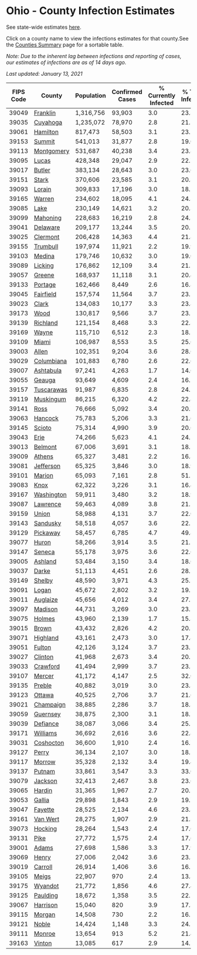 # Ohio - County Infection Estimates

See state-wide estimates [here](/infections/us-oh).

Click on a county name to view the infections estimates for that county.See the [Counties Summary](/infections/summary-counties) page for a sortable table.

*Note: Due to the inherent lag between infections and reporting of cases, our estimates of infections are as of 14 days ago.*

*Last updated: January 13, 2021*

|   FIPS Code |                   County |   Population |   Confirmed Cases |   % Currently Infected |   % Total Infected |
|-------------|--------------------------|--------------|-------------------|------------------------|--------------------|
|       39049 |     [Franklin](franklin) |    1,316,756 |            93,903 |                    3.0 |               23.3 |
|       39035 |     [Cuyahoga](cuyahoga) |    1,235,072 |            78,970 |                    2.8 |               21.1 |
|       39061 |     [Hamilton](hamilton) |      817,473 |            58,503 |                    3.1 |               23.2 |
|       39153 |         [Summit](summit) |      541,013 |            31,877 |                    2.8 |               19.0 |
|       39113 | [Montgomery](montgomery) |      531,687 |            40,238 |                    3.4 |               23.8 |
|       39095 |           [Lucas](lucas) |      428,348 |            29,047 |                    2.9 |               22.7 |
|       39017 |         [Butler](butler) |      383,134 |            28,643 |                    3.0 |               23.6 |
|       39151 |           [Stark](stark) |      370,606 |            23,585 |                    3.1 |               20.3 |
|       39093 |         [Lorain](lorain) |      309,833 |            17,196 |                    3.0 |               18.1 |
|       39165 |         [Warren](warren) |      234,602 |            18,095 |                    4.1 |               24.3 |
|       39085 |             [Lake](lake) |      230,149 |            14,621 |                    3.2 |               20.3 |
|       39099 |     [Mahoning](mahoning) |      228,683 |            16,219 |                    2.8 |               24.3 |
|       39041 |     [Delaware](delaware) |      209,177 |            13,244 |                    3.5 |               20.1 |
|       39025 |     [Clermont](clermont) |      206,428 |            14,363 |                    4.4 |               21.8 |
|       39155 |     [Trumbull](trumbull) |      197,974 |            11,921 |                    2.2 |               19.9 |
|       39103 |         [Medina](medina) |      179,746 |            10,632 |                    3.0 |               19.0 |
|       39089 |       [Licking](licking) |      176,862 |            12,109 |                    3.4 |               21.7 |
|       39057 |         [Greene](greene) |      168,937 |            11,118 |                    3.1 |               20.4 |
|       39133 |       [Portage](portage) |      162,466 |             8,449 |                    2.6 |               16.8 |
|       39045 |   [Fairfield](fairfield) |      157,574 |            11,564 |                    3.7 |               23.1 |
|       39023 |           [Clark](clark) |      134,083 |            10,177 |                    3.3 |               23.8 |
|       39173 |             [Wood](wood) |      130,817 |             9,566 |                    3.7 |               23.2 |
|       39139 |     [Richland](richland) |      121,154 |             8,468 |                    3.3 |               22.3 |
|       39169 |           [Wayne](wayne) |      115,710 |             6,512 |                    2.3 |               18.1 |
|       39109 |           [Miami](miami) |      106,987 |             8,553 |                    3.5 |               25.6 |
|       39003 |           [Allen](allen) |      102,351 |             9,204 |                    3.6 |               28.6 |
|       39029 | [Columbiana](columbiana) |      101,883 |             6,780 |                    2.6 |               22.6 |
|       39007 |   [Ashtabula](ashtabula) |       97,241 |             4,263 |                    1.7 |               14.6 |
|       39055 |         [Geauga](geauga) |       93,649 |             4,609 |                    2.4 |               16.2 |
|       39157 | [Tuscarawas](tuscarawas) |       91,987 |             6,835 |                    2.8 |               24.1 |
|       39119 |   [Muskingum](muskingum) |       86,215 |             6,320 |                    4.2 |               22.8 |
|       39141 |             [Ross](ross) |       76,666 |             5,092 |                    3.4 |               20.7 |
|       39063 |       [Hancock](hancock) |       75,783 |             5,206 |                    3.3 |               21.6 |
|       39145 |         [Scioto](scioto) |       75,314 |             4,990 |                    3.9 |               20.6 |
|       39043 |             [Erie](erie) |       74,266 |             5,623 |                    4.1 |               24.2 |
|       39013 |       [Belmont](belmont) |       67,006 |             3,691 |                    3.1 |               18.5 |
|       39009 |         [Athens](athens) |       65,327 |             3,481 |                    2.2 |               16.3 |
|       39081 |   [Jefferson](jefferson) |       65,325 |             3,846 |                    3.0 |               18.9 |
|       39101 |         [Marion](marion) |       65,093 |             7,161 |                    2.8 |               51.1 |
|       39083 |             [Knox](knox) |       62,322 |             3,226 |                    3.1 |               16.4 |
|       39167 | [Washington](washington) |       59,911 |             3,480 |                    3.2 |               18.9 |
|       39087 |     [Lawrence](lawrence) |       59,463 |             4,089 |                    3.8 |               21.5 |
|       39159 |           [Union](union) |       58,988 |             4,131 |                    3.7 |               22.0 |
|       39143 |     [Sandusky](sandusky) |       58,518 |             4,057 |                    3.6 |               22.2 |
|       39129 |     [Pickaway](pickaway) |       58,457 |             6,785 |                    4.7 |               49.8 |
|       39077 |           [Huron](huron) |       58,266 |             3,914 |                    3.5 |               21.2 |
|       39147 |         [Seneca](seneca) |       55,178 |             3,975 |                    3.6 |               22.6 |
|       39005 |       [Ashland](ashland) |       53,484 |             3,150 |                    3.4 |               18.6 |
|       39037 |           [Darke](darke) |       51,113 |             4,451 |                    2.6 |               28.1 |
|       39149 |         [Shelby](shelby) |       48,590 |             3,971 |                    4.3 |               25.5 |
|       39091 |           [Logan](logan) |       45,672 |             2,802 |                    3.2 |               19.2 |
|       39011 |     [Auglaize](auglaize) |       45,656 |             4,012 |                    3.4 |               27.5 |
|       39097 |       [Madison](madison) |       44,731 |             3,269 |                    3.0 |               23.5 |
|       39075 |         [Holmes](holmes) |       43,960 |             2,139 |                    1.7 |               15.3 |
|       39015 |           [Brown](brown) |       43,432 |             2,826 |                    4.2 |               20.5 |
|       39071 |     [Highland](highland) |       43,161 |             2,473 |                    3.0 |               17.8 |
|       39051 |         [Fulton](fulton) |       42,126 |             3,124 |                    3.7 |               23.2 |
|       39027 |       [Clinton](clinton) |       41,968 |             2,673 |                    3.4 |               20.2 |
|       39033 |     [Crawford](crawford) |       41,494 |             2,999 |                    3.7 |               23.1 |
|       39107 |         [Mercer](mercer) |       41,172 |             4,147 |                    2.5 |               32.0 |
|       39135 |         [Preble](preble) |       40,882 |             3,019 |                    3.0 |               23.3 |
|       39123 |         [Ottawa](ottawa) |       40,525 |             2,706 |                    3.7 |               21.6 |
|       39021 |   [Champaign](champaign) |       38,885 |             2,286 |                    3.7 |               18.3 |
|       39059 |     [Guernsey](guernsey) |       38,875 |             2,300 |                    3.1 |               18.7 |
|       39039 |     [Defiance](defiance) |       38,087 |             3,066 |                    3.4 |               25.2 |
|       39171 |     [Williams](williams) |       36,692 |             2,616 |                    3.6 |               22.8 |
|       39031 |   [Coshocton](coshocton) |       36,600 |             1,910 |                    2.4 |               16.7 |
|       39127 |           [Perry](perry) |       36,134 |             2,107 |                    3.0 |               18.5 |
|       39117 |         [Morrow](morrow) |       35,328 |             2,132 |                    3.4 |               19.4 |
|       39137 |         [Putnam](putnam) |       33,861 |             3,547 |                    3.3 |               33.0 |
|       39079 |       [Jackson](jackson) |       32,413 |             2,467 |                    3.8 |               23.6 |
|       39065 |         [Hardin](hardin) |       31,365 |             1,967 |                    2.7 |               20.1 |
|       39053 |         [Gallia](gallia) |       29,898 |             1,843 |                    2.9 |               19.7 |
|       39047 |       [Fayette](fayette) |       28,525 |             2,134 |                    4.6 |               23.3 |
|       39161 |     [Van Wert](van-wert) |       28,275 |             1,907 |                    2.9 |               21.3 |
|       39073 |       [Hocking](hocking) |       28,264 |             1,543 |                    2.4 |               17.6 |
|       39131 |             [Pike](pike) |       27,772 |             1,575 |                    2.4 |               17.6 |
|       39001 |           [Adams](adams) |       27,698 |             1,586 |                    3.3 |               17.9 |
|       39069 |           [Henry](henry) |       27,006 |             2,042 |                    3.6 |               23.3 |
|       39019 |       [Carroll](carroll) |       26,914 |             1,406 |                    3.6 |               16.2 |
|       39105 |           [Meigs](meigs) |       22,907 |               970 |                    2.4 |               13.3 |
|       39175 |       [Wyandot](wyandot) |       21,772 |             1,856 |                    4.6 |               27.4 |
|       39125 |     [Paulding](paulding) |       18,672 |             1,358 |                    3.5 |               22.7 |
|       39067 |     [Harrison](harrison) |       15,040 |               820 |                    3.9 |               17.3 |
|       39115 |         [Morgan](morgan) |       14,508 |               730 |                    2.2 |               16.1 |
|       39121 |           [Noble](noble) |       14,424 |             1,148 |                    3.3 |               24.7 |
|       39111 |         [Monroe](monroe) |       13,654 |               913 |                    5.2 |               21.4 |
|       39163 |         [Vinton](vinton) |       13,085 |               617 |                    2.9 |               14.7 |